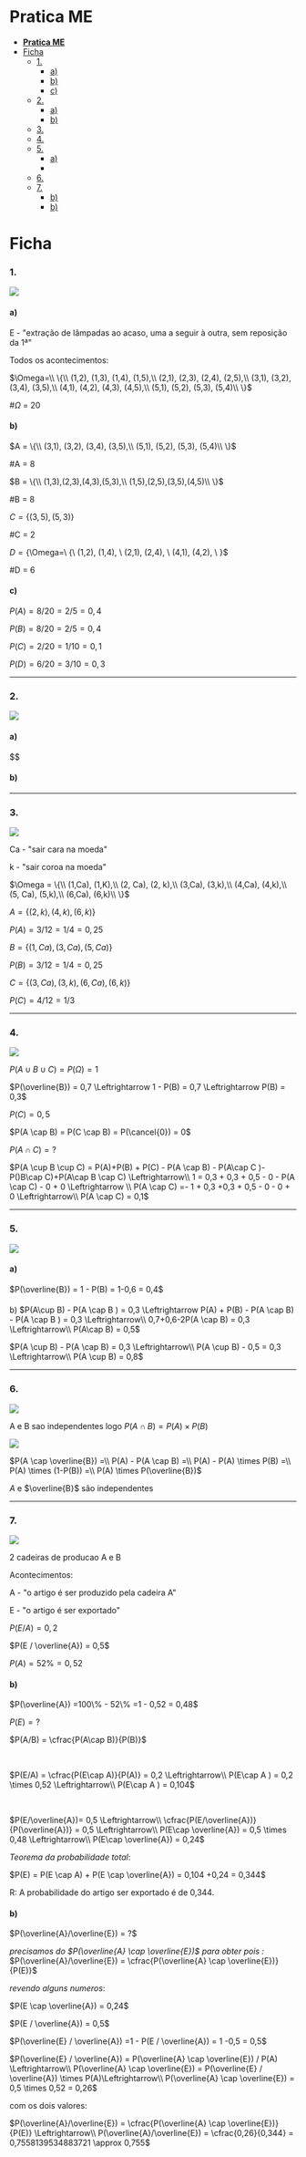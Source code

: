 # **Pratica ME**

- [**Pratica ME**](#pratica-me)
- [Ficha](#ficha)
    - [1.](#1)
      - [a)](#a)
      - [b)](#b)
      - [c)](#c)
    - [2.](#2)
      - [a)](#a-1)
      - [b)](#b-1)
    - [3.](#3)
    - [4.](#4)
    - [5.](#5)
      - [a)](#a-2)
      - [](#)
    - [6.](#6)
    - [7.](#7)
      - [b)](#b-2)
      - [b)](#b-3)

# Ficha 

### 1.
![](./ex1.png)


#### a)
 E - "extração de lâmpadas ao acaso, uma a seguir à outra, sem reposição da 1ª"


Todos os acontecimentos:

$\Omega=\\
\{\\
(1,2), (1,3), (1,4), (1,5),\\
(2,1), (2,3), (2,4), (2,5),\\
(3,1), (3,2), (3,4), (3,5),\\
(4,1), (4,2), (4,3), (4,5),\\
(5,1), (5,2), (5,3), (5,4)\\ 
\}$

#$\Omega$ = 20



#### b)
 $A = \{\\
  (3,1), (3,2), (3,4), (3,5),\\
 (5,1), (5,2), (5,3), (5,4)\\
 \}$

 #A = 8

$B = \{\\
(1,3),(2,3),(4,3),(5,3),\\
(1,5),(2,5),(3,5),(4,5)\\
\}$

#B = 8

$C=\{(3,5),(5,3)\}$

#C = 2

$D=\{$\Omega=\\
\{\\
(1,2),  (1,4), \\
(2,1),  (2,4), \\
(4,1), (4,2), \\
\}$

#D = 6


#### c)

$P(A) = 8/20 = 2/5 = 0,4$

$P(B) = 8/20 = 2/5 = 0,4$

$P(C) = 2/20 = 1/10 = 0,1$

$P(D) = 6/20 = 3/10 = 0,3$

---
### 2.
![](./ex2.png)

#### a)

$$

#### b)

---
### 3.
![](./ex3.png)

Ca - "sair cara na moeda"

k - "sair coroa na moeda"

$\Omega = \{\\
 (1,Ca), (1,K),\\ (2, Ca), (2, k),\\ (3,Ca), (3,k),\\ (4,Ca), (4,k),\\ (5, Ca), (5,k),\\ (6,Ca), (6,k)\\
\}$

$A = \{(2,k),(4,k),(6,k)\}$

$P(A) = 3/12 = 1/4 = 0,25$

$B = \{(1,Ca),(3,Ca),(5,Ca)\}$

$P(B) = 3/12=1/4 = 0,25$

$C = \{(3,Ca),(3,k),(6,Ca),(6,k)\}$

$P(C) = 4/12 = 1/3$



---
### 4.
![](./ex4.png)

$P(A \cup B \cup C) = P(\Omega) = 1$

$P(\overline{B}) = 0,7 \Leftrightarrow 1 - P(B) = 0,7 \Leftrightarrow P(B) = 0,3$

$P(C) = 0,5$

$P(A \cap B) = P(C \cap B) = P(\cancel{0}) = 0$ 

$P(A \cap C) = ?$

$P(A \cup B \cup C) = P(A)+P(B) + P(C) - P(A \cap B) - P(A\cap C )-P()B\cap C)+P(A\cap B \cap C) \Leftrightarrow\\
1 = 0,3 + 0,3  + 0,5 - 0 - P(A \cap C) - 0 + 0 \Leftrightarrow \\
P(A \cap C) =- 1 + 0,3 +0,3 + 0,5 - 0 - 0 + 0 \Leftrightarrow\\
P(A \cap C) = 0,1$

---
### 5.
![](./ex5.png)

#### a)
 $P(\overline{B}) = 1 - P(B) =  1-0,6 = 0,4$

#### 
b) $P(A\cup B) - P(A \cap B ) = 0,3 \Leftrightarrow P(A) + P(B) - P(A \cap B) - P(A \cap B ) = 0,3 \Leftrightarrow\\
0,7+0,6-2P(A \cap B) = 0,3 \Leftrightarrow\\
P(A\cap B) = 0,5$

$P(A \cup B) - P(A \cap B) = 0,3 \Leftrightarrow\\
P(A \cup B) - 0,5 = 0,3 \Leftrightarrow\\
P(A \cup B) = 0,8$

---
### 6.
![](./ex6.png)

A e B sao independentes logo $P(A \cap B) = P(A) \times P(B)$

![](./ex6.esquema.png)

$P(A \cap \overline{B}) =\\
 P(A) - P(A \cap B) =\\
 P(A) - P(A) \times P(B) =\\
 P(A) \times (1-P(B)) =\\
 P(A) \times P(\overline{B})$

$A$ e $\overline{B}$ são independentes

---
### 7.
![](./ex7.png)

2 cadeiras de producao A e B

Acontecimentos:

A - "o artigo é ser produzido pela cadeira A"

E - "o artigo é ser exportado"

$P(E / A) = 0,2$

$P(E / \overline{A}) = 0,5$

$P(A) = 52\% = 0,52$

#### b)

$P(\overline{A}) =100\% - 52\% =1 - 0,52 = 0,48$

$P(E) = ?$

$P(A/B) = \cfrac{P(A\cap B)}{P(B)}$


 $$\ $$
 
$P(E/A) = \cfrac{P(E\cap A)}{P(A)} = 0,2 \Leftrightarrow\\
 P(E\cap A ) = 0,2 \times 0,52 \Leftrightarrow\\
 P(E\cap A ) = 0,104$
 
 $$\ $$
 
 $P(E/\overline{A})= 0,5 \Leftrightarrow\\
 \cfrac{P(E/\overline{A})}{P(\overline{A})} = 0,5 \Leftrightarrow\\
 P(E\cap \overline{A}) = 0,5 \times 0,48 \Leftrightarrow\\
 P(E\cap \overline{A}) = 0,24$

 _Teorema da probabilidade total_:

 $P(E) = P(E \cap A) + P(E \cap \overline{A}) = 0,104 +0,24 = 0,344$

 R: A probabilidade do artigo ser exportado é de 0,344. 


#### b)

$P(\overline{A}/\overline{E}) = ?$

_precisamos do $P(\overline{A} \cap \overline{E})$ para obter pois :_
$P(\overline{A}/\overline{E}) = \cfrac{P(\overline{A} \cap \overline{E})}{P(E)}$

_revendo alguns numeros_:

$P(E \cap \overline{A}) = 0,24$

$P(E / \overline{A}) = 0,5$

$P(\overline{E} / \overline{A}) =1 - P(E / \overline{A}) = 1 -0,5 = 0,5$

$P(\overline{E} / \overline{A}) = P(\overline{A} \cap \overline{E}) / P(A) \Leftrightarrow\\
P(\overline{A} \cap \overline{E}) =  P(\overline{E} / \overline{A}) \times P(A)\Leftrightarrow\\
P(\overline{A} \cap \overline{E}) = 0,5 \times 0,52 = 0,26$

com os dois valores:

$P(\overline{A}/\overline{E}) = \cfrac{P(\overline{A} \cap \overline{E})}{P(E)} \Leftrightarrow\\
P(\overline{A}/\overline{E}) = \cfrac{0,26}{0,344} = 0,7558139534883721 \approx 0,755$